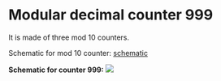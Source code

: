 # Modular decimal counter 999

It is made of three mod 10 counters.

Schematic for mod 10 counter: [schematic](https://i.imgur.com/dOpf7Yn.png)

**Schematic for counter 999:** 
![](https://i.imgur.com/Lmbtu0v.png)

